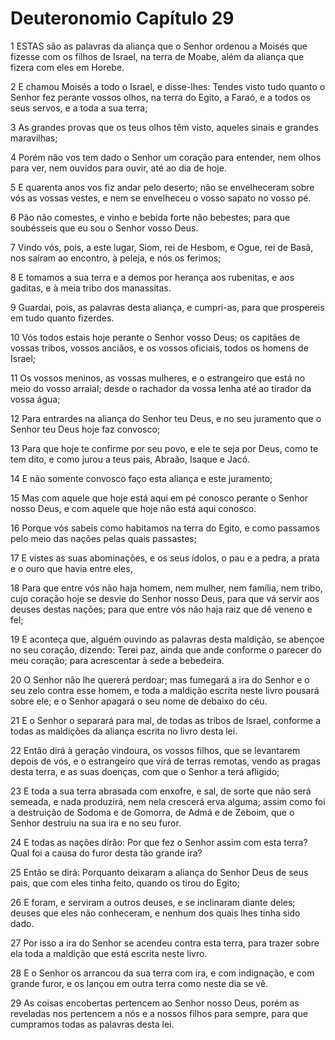 # Deuteronomio Capítulo 29

1	ESTAS são as palavras da aliança que o Senhor ordenou a Moisés que fizesse com os filhos de Israel, na terra de Moabe, além da aliança que fizera com eles em Horebe.

2	E chamou Moisés a todo o Israel, e disse-lhes: Tendes visto tudo quanto o Senhor fez perante vossos olhos, na terra do Egito, a Faraó, e a todos os seus servos, e a toda a sua terra;

3	As grandes provas que os teus olhos têm visto, aqueles sinais e grandes maravilhas;

4	Porém não vos tem dado o Senhor um coração para entender, nem olhos para ver, nem ouvidos para ouvir, até ao dia de hoje.

5	E quarenta anos vos fiz andar pelo deserto; não se envelheceram sobre vós as vossas vestes, e nem se envelheceu o vosso sapato no vosso pé.

6	Pão não comestes, e vinho e bebida forte não bebestes; para que soubésseis que eu sou o Senhor vosso Deus.

7	Vindo vós, pois, a este lugar, Siom, rei de Hesbom, e Ogue, rei de Basã, nos saíram ao encontro, à peleja, e nós os ferimos;

8	E tomamos a sua terra e a demos por herança aos rubenitas, e aos gaditas, e à meia tribo dos manassitas.

9	Guardai, pois, as palavras desta aliança, e cumpri-as, para que prospereis em tudo quanto fizerdes.

10	Vós todos estais hoje perante o Senhor vosso Deus; os capitães de vossas tribos, vossos anciãos, e os vossos oficiais, todos os homens de Israel;

11	Os vossos meninos, as vossas mulheres, e o estrangeiro que está no meio do vosso arraial; desde o rachador da vossa lenha até ao tirador da vossa água;

12	Para entrardes na aliança do Senhor teu Deus, e no seu juramento que o Senhor teu Deus hoje faz convosco;

13	Para que hoje te confirme por seu povo, e ele te seja por Deus, como te tem dito, e como jurou a teus pais, Abraão, Isaque e Jacó.

14	E não somente convosco faço esta aliança e este juramento;

15	Mas com aquele que hoje está aqui em pé conosco perante o Senhor nosso Deus, e com aquele que hoje não está aqui conosco.

16	Porque vós sabeis como habitamos na terra do Egito, e como passamos pelo meio das nações pelas quais passastes;

17	E vistes as suas abominações, e os seus ídolos, o pau e a pedra, a prata e o ouro que havia entre eles,

18	Para que entre vós não haja homem, nem mulher, nem família, nem tribo, cujo coração hoje se desvie do Senhor nosso Deus, para que vá servir aos deuses destas nações; para que entre vós não haja raiz que dê veneno e fel;

19	E aconteça que, alguém ouvindo as palavras desta maldição, se abençoe no seu coração, dizendo: Terei paz, ainda que ande conforme o parecer do meu coração; para acrescentar à sede a bebedeira.

20	O Senhor não lhe quererá perdoar; mas fumegará a ira do Senhor e o seu zelo contra esse homem, e toda a maldição escrita neste livro pousará sobre ele; e o Senhor apagará o seu nome de debaixo do céu.

21	E o Senhor o separará para mal, de todas as tribos de Israel, conforme a todas as maldições da aliança escrita no livro desta lei.

22	Então dirá à geração vindoura, os vossos filhos, que se levantarem depois de vós, e o estrangeiro que virá de terras remotas, vendo as pragas desta terra, e as suas doenças, com que o Senhor a terá afligido;

23	E toda a sua terra abrasada com enxofre, e sal, de sorte que não será semeada, e nada produzirá, nem nela crescerá erva alguma; assim como foi a destruição de Sodoma e de Gomorra, de Admá e de Zeboim, que o Senhor destruiu na sua ira e no seu furor.

24	E todas as nações dirão: Por que fez o Senhor assim com esta terra? Qual foi a causa do furor desta tão grande ira?

25	Então se dirá: Porquanto deixaram a aliança do Senhor Deus de seus pais, que com eles tinha feito, quando os tirou do Egito;

26	E foram, e serviram a outros deuses, e se inclinaram diante deles; deuses que eles não conheceram, e nenhum dos quais lhes tinha sido dado.

27	Por isso a ira do Senhor se acendeu contra esta terra, para trazer sobre ela toda a maldição que está escrita neste livro.

28	E o Senhor os arrancou da sua terra com ira, e com indignação, e com grande furor, e os lançou em outra terra como neste dia se vê.

29	As coisas encobertas pertencem ao Senhor nosso Deus, porém as reveladas nos pertencem a nós e a nossos filhos para sempre, para que cumpramos todas as palavras desta lei.

